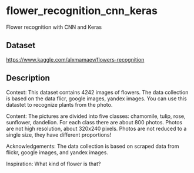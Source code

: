 # flower_recognition_cnn_keras
Flower recognition with CNN and Keras

## Dataset
https://www.kaggle.com/alxmamaev/flowers-recognition

## Description
Context:
This dataset contains 4242 images of flowers. The data collection is based on the data flicr, google images, yandex images. You can use this datastet to recognize plants from the photo.

Content:
The pictures are divided into five classes: chamomile, tulip, rose, sunflower, dandelion. For each class there are about 800 photos. Photos are not high resolution, about 320x240 pixels. Photos are not reduced to a single size, they have different proportions!

Acknowledgements:
The data collection is based on scraped data from flickr, google images, and yandex images.

Inspiration:
What kind of flower is that?
